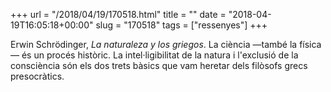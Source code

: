 +++
url = "/2018/04/19/170518.html"
title = ""
date = "2018-04-19T16:05:18+00:00"
slug = "170518"
tags = ["ressenyes"]
+++

Erwin Schrödinger, *La naturaleza y los griegos*. La ciència —també la física— és un procés històric. La intel·ligibilitat de la natura i l'exclusió de la consciència són els dos trets bàsics que vam heretar dels filòsofs grecs presocràtics.

